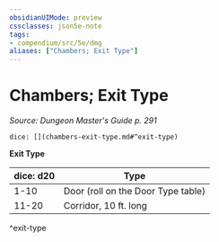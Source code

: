 ```yaml
---
obsidianUIMode: preview
cssclasses: json5e-note
tags:
- compendium/src/5e/dmg
aliases: ["Chambers; Exit Type"]
---
```

# Chambers; Exit Type
*Source: Dungeon Master's Guide p. 291* 

`dice: [](chambers-exit-type.md#^exit-type)`

**Exit Type**

| dice: d20 | Type |
|-----------|------|
| 1-10 | Door (roll on the Door Type table) |
| 11-20 | Corridor, 10 ft. long |
^exit-type